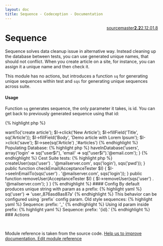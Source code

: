 ```yaml
---
layout: doc
title: Sequence - Codeception - Documentation
---
```




<div class="btn-group" role="group" style="float: right" aria-label="..."><a class="btn btn-default" href="https://github.com/Codeception/Codeception/blob/2.2/src/Codeception/Module/Sequence.php">source</a><a class="btn btn-default" href="https://github.com/Codeception/Codeception/blob/master/docs/modules/Sequence.md">master</a><a class="btn btn-default" href="https://github.com/Codeception/Codeception/blob/2.2/docs/modules/Sequence.md"><strong>2.2</strong></a><a class="btn btn-default" href="https://github.com/Codeception/Codeception/blob/2.1/docs/modules/Sequence.md">2.1</a><a class="btn btn-default" href="https://github.com/Codeception/Codeception/blob/2.0/docs/modules/Sequence.md">2.0</a><a class="btn btn-default" href="https://github.com/Codeception/Codeception/blob/1.8/docs/modules/Sequence.md">1.8</a></div>

# Sequence


Sequence solves data cleanup issue in alternative way.
Instead cleaning up the database between tests,
you can use generated unique names, that should not conflict.
When you create article on a site, for instance, you can assign it a unique name and then check it.

This module has no actions, but introduces a function `sq` for generating unique sequences within test and
`sqs` for generating unique sequences across suite.

#### Usage

Function `sq` generates sequence, the only parameter it takes, is id.
You can get back to previously generated sequence using that id:

{% highlight php %}

<?php
sq('post1'); // post1_521fbc63021eb
sq('post2'); // post2_521fbc6302266
sq('post1'); // post1_521fbc63021eb

{% endhighlight %}

Example:

{% highlight php %}

<?php
$I->wantTo('create article');
$I->click('New Article');
$I->fillField('Title', sq('Article'));
$I->fillField('Body', 'Demo article with Lorem Ipsum');
$I->click('save');
$I->see(sq('Article') ,'#articles')

{% endhighlight %}

Populating Database:

{% highlight php %}

<?php

for ($i = 0; $i<10; $i++) {
     $I->haveInDatabase('users', array('login' => sq("user$i"), 'email' => sq("user$i").'@email.com');
}


{% endhighlight %}

Cest Suite tests:

{% highlight php %}

<?php
class UserTest
{
    public function createUser(AcceptanceTester $I)
    {
        $I->createUser(sqs('user') . '@mailserver.com', sqs('login'), sqs('pwd'));
    }

    public function checkEmail(AcceptanceTester $I)
    {
        $I->seeInEmailTo(sqs('user') . '@mailserver.com', sqs('login'));
    }

    public function removeUser(AcceptanceTester $I)
    {
        $I->removeUser(sqs('user') . '@mailserver.com');
    }
}


{% endhighlight %}

#### Config

By default produces unique string with param as a prefix:

{% highlight yaml %}
sq('user') => 'user_876asd8as87a'

{% endhighlight %}

This behavior can be configured using `prefix` config param.

Old style sequences:

{% highlight yaml %}

Sequence:
    prefix: '_'

{% endhighlight %}

Using id param inside prefix:

{% highlight yaml %}

Sequence:
    prefix: '{id}.'

{% endhighlight %}


### Actions

<p>&nbsp;</p><div class="alert alert-warning">Module reference is taken from the source code. <a href="https://github.com/Codeception/Codeception/tree/2.2/src/Codeception/Module/Sequence.php">Help us to improve documentation. Edit module reference</a></div>
